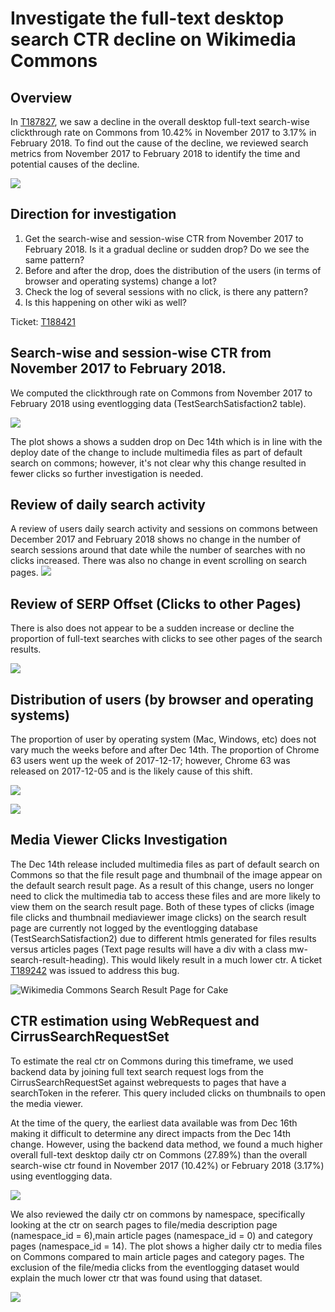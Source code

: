 # Investigate the full-text desktop search CTR decline on Wikimedia Commons

## Overview
In [T187827](https://phabricator.wikimedia.org/T187827), we saw a decline in the overall desktop full-text search-wise clickthrough rate on Commons from 10.42% in November 2017 to 3.17% in February 2018. To find out the cause of the decline, we reviewed search metrics from November 2017 to February 2018 to identify the time and potential causes of the decline.

![](ctr_eventlogging/figures/daily_ctr_Feb18.png)

## Direction for investigation

1. Get the search-wise and session-wise CTR from November 2017 to February 2018. Is it a gradual decline or sudden drop? Do we see the same pattern?
3. Before and after the drop, does the distribution of the users (in terms of browser and operating systems) change a lot?
4. Check the log of several sessions with no click, is there any pattern?
5. Is this happening on other wiki as well?

Ticket: [T188421](https://phabricator.wikimedia.org/T188421)

## Search-wise and session-wise CTR from November 2017 to February 2018. 

We computed the clickthrough rate on Commons from November 2017 to February 2018 using eventlogging data (TestSearchSatisfaction2 table).

![](ctr_eventlogging/figures/daily_ctr_commons_Nov17Feb18.png)

The plot shows a shows a sudden drop on Dec 14th which is in line with the deploy date of the change to include multimedia files as part of default search on commons; however, it's not clear why this change resulted in fewer clicks so further investigation is needed.  

## Review of daily search activity

A review of users daily search activity and sessions on commons between December 2017 and February 2018 shows no change in the number of search sessions around that date while the number of searches with no clicks increased.  There was also no change in event scrolling on search pages. 
![](ctr_eventlogging/figures/daily_searches.png)


## Review of SERP Offset (Clicks to other Pages)

There is also does not appear to be a sudden increase or decline the proportion of full-text searches with clicks to see other pages of the search results. 

![](ctr_eventlogging/figures/daily_serp_offset.png)

## Distribution of users (by browser and operating systems)

The proportion of user by operating system (Mac, Windows, etc) does not vary much the weeks before and after Dec 14th.  The proportion of Chrome 63 users went up the week of 2017-12-17; however, Chrome 63 was released on 2017-12-05 and is the likely cause of this shift. 

![](ctr_eventlogging/figures/daily_searches_bybrowser.png)

![](ctr_eventlogging/figures/daily_searches_byoses.png)


## Media Viewer Clicks Investigation

The Dec 14th release included multimedia files as part of default search on Commons so that the file result page and thumbnail of the image appear on the default search result page. As a result of this change, users no longer need to click the multimedia tab to access these files and are more likely to view them on the search result page. Both of these types of clicks (image file clicks and thumbnail mediaviewer image clicks) on the search result page are currently not logged by the eventlogging database (TestSearchSatisfaction2) due to different htmls generated for files results versus articles pages (Text page results will have a div with a class mw-search-result-heading). This would likely result in a much lower ctr. A ticket [T189242](https://phabricator.wikimedia.org/T189242) was issued to address this bug.

![Wikimedia Commons Search Result Page for Cake](ctr_eventlogging/figures/serp_page_screenshot.png)


## CTR estimation using WebRequest and CirrusSearchRequestSet

To estimate the real ctr on Commons during this timeframe, we used backend data by joining full text search request logs from the CirrusSearchRequestSet against webrequests to pages that have a searchToken in the referer. This query included clicks on thumbnails to open the media viewer.

At the time of the query, the earliest data available was from Dec 16th making it difficult to determine any direct impacts from the Dec 14th change. However, using the backend data method, we found a much higher overall full-text desktop daily ctr on Commons (27.89%) than the overall search-wise ctr found in November 2017 (10.42%) or February 2018 (3.17%) using eventlogging data.


![](ctr_webrequest/figures/daily_ctr_commons_enwiki_filtered.png)

We also reviewed the daily ctr on commons by namespace, specifically looking at the ctr on search pages to file/media description page (namespace_id = 6),main article pages (namespace_id = 0) and category pages (namespace_id = 14). The plot shows a higher daily ctr to media files on Commons compared to main article pages and category pages.  The exclusion of the file/media clicks from the eventlogging dataset would explain the much lower ctr that was found using that dataset.

![](ctr_webrequest/figures/daily_ctr_bynamespace.png)






